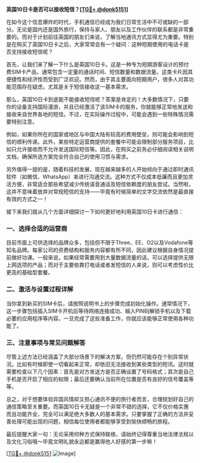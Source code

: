 **英国10日卡是否可以接收短信？[[TG💪+ @donk5151](https://t.me/s/donk5151)]**

在如今这个信息爆炸的时代，手机通信已经成为我们日常生活中不可或缺的一部分。无论是国内还是国外旅行，保持与家人、朋友以及工作伙伴的联系都是非常重要的。而对于计划前往英国的朋友们来说，了解当地通讯方式显得尤为重要。特别是在购买了英国10日卡之后，大家常常会有一个疑问：这种短期使用的电话卡是否支持接收短信呢？

首先，让我们来了解一下什么是英国10日卡。这是一种专为短期游客设计的预付费SIM卡产品，通常包含一定量的通话时间、短信数量和数据流量。这类卡片因其便捷性和经济性而受到广泛欢迎。然而，由于其主要面向短期用户，很多人对其功能范围存在疑虑，尤其是关于短信接收这一基本需求。

那么，英国10日卡到底能不能接收短信呢？答案是肯定的！大多数情况下，只要你的设备支持国际漫游，并且已经激活了该SIM卡的服务，你就能够正常地发送和接收来自世界各地的短信。不过，在实际操作过程中，可能会遇到一些特殊情况需要特别注意。

例如，如果你所在的国家或地区与中国大陆有较高的费用壁垒，则可能会影响到短信的顺利传递。此外，某些特定运营商提供的套餐中可能会限制部分服务项目，比如只允许接收而不允许发送国际短信等。因此，在购买之前务必仔细阅读相关说明文档，确保所选方案完全符合自己的使用习惯与需求。

另外值得一提的是，随着科技的发展，现在越来越多的人开始倾向于通过即时通讯软件（如微信、WhatsApp）来进行沟通交流。这种方式不仅成本低廉而且更加灵活方便，非常适合那些希望减少传统语音通话及短信依赖度的朋友尝试。当然啦，这并不意味着放弃对常规短信的支持——毕竟有时候简单的文字交流依然是最直接有效的方式之一！

接下来我们就从几个方面详细探讨一下如何更好地利用英国10日卡进行通信：

### 一、选择合适的运营商

目前市面上可供选择的品牌众多，包括但不限于Three、EE、O2以及Vodafone等知名品牌。每家公司的资费结构和服务内容都有所不同，因此建议根据自身情况提前做好功课。一般来说，如果经常需要用到大量数据流量的话，可以选择提供无限上网选项的产品；而对于主要依靠打电话或者发短信的人来说，则可以考虑性价比更高的基础型套餐。

### 二、激活与设置过程详解

当你拿到新买的SIM卡后，请按照说明书上的步骤完成初始化操作。通常情况下，这一步骤包括插入SIM卡开机后等待网络连接成功、输入PIN码解锁手机以及下载必要的应用程序等内容。一旦完成了这些准备工作，你就应该能够正常使用各种功能了。

### 三、注意事项与常见问题解答

尽管上述方法已经涵盖了大部分场景下的解决方案，但仍然可能存在个别异常状况。比如有时候即使一切看起来正常，却依旧无法接收到某些类型的短讯。这时就需要检查以下几个因素：首先是对方发送方是否正确设置了号码格式；其次是自己手机是否开启了相应的权限；最后还要确认当前所在位置是否有良好的信号覆盖等等。

总之，对于想要体验异国风情却又担心通讯不便的旅行者而言，合理规划好自己的通信策略至关重要。而英国10日卡无疑是一个非常不错的选择，它不仅价格实惠而且功能齐全，完全可以满足绝大多数人的基本需求。只要掌握了正确的方法并妥善处理可能出现的问题，相信每位使用者都能够享受到愉快顺畅的旅程。

最后提醒大家一句：无论采用何种方式保持联络，请始终记得尊重当地法律法规以及文化习俗哦～毕竟文明礼貌永远都是赢得他人好感的第一步嘛！

[[TG💪+ @donk5151](https://t.me/s/donk5151) ![Image](https://i.postimg.cc/rwNCRYN7/Snipaste-2025-04-30-17-27-05.png)]